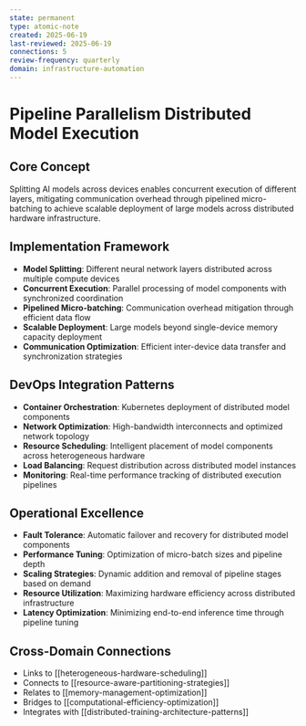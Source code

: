 ```yaml
---
state: permanent
type: atomic-note
created: 2025-06-19
last-reviewed: 2025-06-19
connections: 5
review-frequency: quarterly
domain: infrastructure-automation
---
```


# Pipeline Parallelism Distributed Model Execution

## Core Concept
Splitting AI models across devices enables concurrent execution of different layers, mitigating communication overhead through pipelined micro-batching to achieve scalable deployment of large models across distributed hardware infrastructure.

## Implementation Framework
- **Model Splitting**: Different neural network layers distributed across multiple compute devices
- **Concurrent Execution**: Parallel processing of model components with synchronized coordination
- **Pipelined Micro-batching**: Communication overhead mitigation through efficient data flow
- **Scalable Deployment**: Large models beyond single-device memory capacity deployment
- **Communication Optimization**: Efficient inter-device data transfer and synchronization strategies

## DevOps Integration Patterns
- **Container Orchestration**: Kubernetes deployment of distributed model components
- **Network Optimization**: High-bandwidth interconnects and optimized network topology
- **Resource Scheduling**: Intelligent placement of model components across heterogeneous hardware
- **Load Balancing**: Request distribution across distributed model instances
- **Monitoring**: Real-time performance tracking of distributed execution pipelines

## Operational Excellence
- **Fault Tolerance**: Automatic failover and recovery for distributed model components
- **Performance Tuning**: Optimization of micro-batch sizes and pipeline depth
- **Scaling Strategies**: Dynamic addition and removal of pipeline stages based on demand
- **Resource Utilization**: Maximizing hardware efficiency across distributed infrastructure
- **Latency Optimization**: Minimizing end-to-end inference time through pipeline tuning

## Cross-Domain Connections
- Links to [[heterogeneous-hardware-scheduling]]
- Connects to [[resource-aware-partitioning-strategies]]
- Relates to [[memory-management-optimization]]
- Bridges to [[computational-efficiency-optimization]]
- Integrates with [[distributed-training-architecture-patterns]]